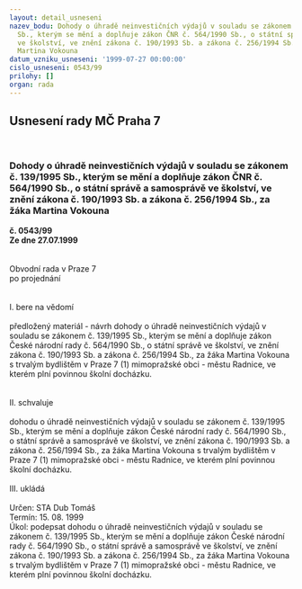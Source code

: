 ```yaml
---
layout: detail_usneseni
nazev_bodu: Dohody o úhradě neinvestičních výdajů v souladu se zákonem č. 139/1995
  Sb., kterým se mění a doplňuje zákon ČNR č. 564/1990 Sb., o státní správě a samosprávě
  ve školství, ve znění zákona č. 190/1993 Sb. a zákona č. 256/1994 Sb.,  za žáka
  Martina Vokouna
datum_vzniku_usneseni: '1999-07-27 00:00:00'
cislo_usneseni: 0543/99
prilohy: []
organ: rada
---
```

<div id="ucUsn_pList" class="usn">
	<span><h2>Usnesení rady MČ Praha 7 </h2>
<br></span><div class="standBody">
<span><h3>Dohody o úhradě neinvestičních výdajů v souladu se zákonem č. 139/1995 Sb., kterým se mění a doplňuje zákon ČNR č. 564/1990 Sb., o státní správě a samosprávě ve školství, ve znění zákona č. 190/1993 Sb. a zákona č. 256/1994 Sb.,  za žáka Martina Vokouna</h3></span><div class="center">
		<strong>č. 0543/99</strong><br>
	</div>
<div class="center">
		<strong>Ze dne 27.07.1999</strong><br><br>
	</div>
<br>Obvodní rada v Praze 7<br>po projednání<br><br><br>I.	bere na vědomí<br><br> předložený materiál - návrh dohody o úhradě neinvestičních výdajů  v souladu se zákonem č. 139/1995 Sb., kterým se mění a doplňuje zákon České národní rady č. 564/1990 Sb., o státní správě ve školství, ve znění zákona č. 190/1993 Sb. a zákona č. 256/1994 Sb., za žáka Martina Vokouna s trvalým bydlištěm v Praze 7 (1) mimopražské obci - městu Radnice, ve kterém plní povinnou školní docházku.<br><br><br>II.	schvaluje <br><br>dohodu o úhradě neinvestičních výdajů v souladu se zákonem č. 139/1995 Sb., kterým se mění a doplňuje zákon České národní rady č. 564/1990 Sb., o státní správě a samosprávě ve školství, ve znění zákona č. 190/1993 Sb. a zákona č. 256/1994 Sb., za žáka Martina Vokouna s trvalým bydlištěm v Praze 7 (1) mimopražské obci - městu Radnice, ve kterém plní povinnou školní docházku. <br><br>III.	ukládá <br><br> Určen:	     	STA Dub Tomáš<br>Termín: 15. 08. 1999<br>Úkol:	podepsat dohodu o úhradě neinvestičních výdajů v souladu se zákonem č. 139/1995 Sb., kterým se mění a doplňuje zákon České národní rady č. 564/1990 Sb., o státní správě a samosprávě ve školství, ve znění zákona č. 190/1993 Sb. a zákona č. 256/1994 Sb., za žáka Martina Vokouna s trvalým bydlištěm v Praze 7 (1) mimopražské obci - městu Radnice, ve kterém plní povinnou školní docházku.<br><br><br>
</div>
</div>